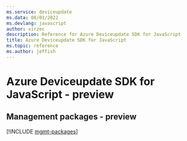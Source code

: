 ```yaml
---
ms.service: deviceupdate
ms.data: 08/01/2022
ms.devlang: javascript
author: xirzec
description: Reference for Azure Deviceupdate SDK for JavaScript
title: Azure Deviceupdate SDK for JavaScript
ms.topic: reference
ms.author: jeffish
---
```

# Azure Deviceupdate SDK for JavaScript - preview

## Management packages - preview
[!INCLUDE [mgmt-packages](deviceupdate-mgmt-index.md)]